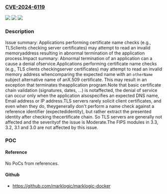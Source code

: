 ### [CVE-2024-6119](https://cve.mitre.org/cgi-bin/cvename.cgi?name=CVE-2024-6119)
![](https://img.shields.io/static/v1?label=Product&message=OpenSSL&color=blue)
![](https://img.shields.io/static/v1?label=Version&message=3.3.0%3C%203.3.2%20&color=brighgreen)
![](https://img.shields.io/static/v1?label=Vulnerability&message=CWE-843%20Access%20of%20Resource%20Using%20Incompatible%20Type%20('Type%20Confusion')&color=brighgreen)

### Description

Issue summary: Applications performing certificate name checks (e.g., TLSclients checking server certificates) may attempt to read an invalid memoryaddress resulting in abnormal termination of the application process.Impact summary: Abnormal termination of an application can a cause a denial ofservice.Applications performing certificate name checks (e.g., TLS clients checkingserver certificates) may attempt to read an invalid memory address whencomparing the expected name with an `otherName` subject alternative name of anX.509 certificate. This may result in an exception that terminates theapplication program.Note that basic certificate chain validation (signatures, dates, ...) is notaffected, the denial of service can occur only when the application alsospecifies an expected DNS name, Email address or IP address.TLS servers rarely solicit client certificates, and even when they do, theygenerally don't perform a name check against a reference identifier (expectedidentity), but rather extract the presented identity after checking thecertificate chain.  So TLS servers are generally not affected and the severityof the issue is Moderate.The FIPS modules in 3.3, 3.2, 3.1 and 3.0 are not affected by this issue.

### POC

#### Reference
No PoCs from references.

#### Github
- https://github.com/marklogic/marklogic-docker

